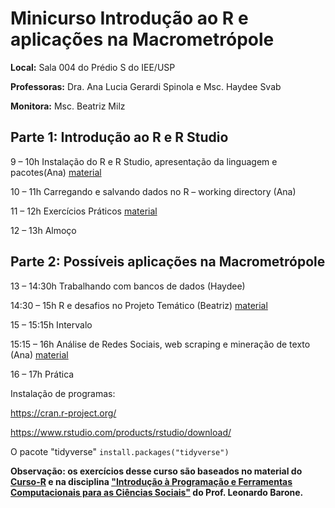 # Minicurso Introdução ao R e aplicações na Macrometrópole



**Local:** Sala 004 do Prédio S do IEE/USP

**Professoras:** Dra. Ana Lucia Gerardi Spinola e Msc. Haydee Svab

**Monitora:** Msc. Beatriz Milz

## Parte 1: Introdução ao R e R Studio


9 – 10h  Instalação do R e R Studio, apresentação da linguagem e pacotes(Ana) [material](https://github.com/analuspi/CursoR-macrometropole/blob/master/CursoMacrom_IntrodR_files/Tutorial_IntrodR.Rmd)

10 – 11h Carregando e salvando dados no R – working directory (Ana)

11 – 12h Exercícios Práticos [material](https://github.com/analuspi/CursoR-macrometropole/blob/master/CursoMacrom_IntrodR_files/Exerc_IntrodR.Rmd)

12 – 13h  Almoço

## Parte 2: Possíveis aplicações na Macrometrópole

13 – 14:30h Trabalhando com bancos de dados (Haydee)

14:30 – 15h R e desafios no Projeto Temático (Beatriz) [material](https://beatrizmilz.github.io/apresentacao_R_MMP_17-10-2018/) 

15 – 15:15h Intervalo

15:15 – 16h Análise de Redes Sociais, web scraping e mineração de texto (Ana) [material]()

16 – 17h Prática

Instalação de programas:

https://cran.r-project.org/

https://www.rstudio.com/products/rstudio/download/

O pacote "tidyverse" 
`install.packages("tidyverse")`

**Observação: os exercícios desse curso são baseados no material do [Curso-R](https://www.curso-r.com/cursos/intro-r/) e na disciplina ["Introdução à Programação e Ferramentas Computacionais para as Ciências Sociais"](https://github.com/leobarone/FLS6397_2018) do Prof. Leonardo Barone.**
